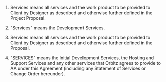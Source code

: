 1. Services means all services and the work product to be provided to Client by Designer as described and otherwise further defined in the Project Proposal.

2. "Services" means the Development Services.

3. Services means all services and the work product to be provided to Client by Designer as described and otherwise further defined in
the Proposal.

4. "SERVICES" means the Initial Development Services, the Hosting
and Support Services and any other services that Orbitz agrees to provide to AA
under this Agreement (including any Statement of Services or Change Order
hereunder).